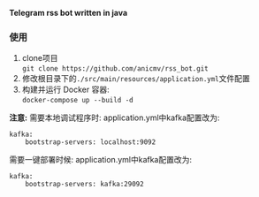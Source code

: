 **Telegram rss bot written in java**

### 使用

1. clone项目   
`git clone https://github.com/anicmv/rss_bot.git`
2. 修改根目录下的`./src/main/resources/application.yml`文件配置
3. 构建并运行 Docker 容器:   
`docker-compose up --build -d`

**注意:**
需要本地调试程序时:
application.yml中kafka配置改为:
```
kafka:
    bootstrap-servers: localhost:9092
```

需要一键部署时候:
application.yml中kafka配置改为:
```
kafka:
    bootstrap-servers: kafka:29092
```
